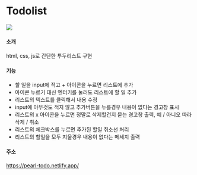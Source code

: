 # Todolist

![](https://file.notion.so/f/s/0c957599-9daa-4d30-b0f3-05adb3ccfab7/ezgif.com-video-to-gif.gif?id=20659484-53c9-42ba-b748-af16642e7994&table=block&spaceId=24772162-3f21-4880-8e53-7e74da5da6f7&expirationTimestamp=1685687357275&signature=oMqhii_7M9DH_zI-oVsGVhqGrjDIE-2o9ndey95z-fM)

#### 소개
html, css, js로 간단한 투두리스트 구현

#### 기능
* 할 일을 input에 적고 + 아이콘을 누르면 리스트에 추가
* 아이콘 누르기 대신 엔터키를 눌러도 리스트에 할 일 추가
* 리스트의 텍스트를 클릭해서 내용 수정
* input에 아무것도 적지 않고 추가버튼을 누를경우 내용이 없다는 경고창 표시
* 리스트의 x 아이콘을 누르면 정말로 삭제할건지 묻는 경고창 출력, 예 / 아니오 따라 삭제 / 취소
* 리스트의 체크박스를 누르면 추가된 할일 취소선 처리
* 리스트의 할일을 모두 지울경우 내용이 없다는 메세지 출력

#### 주소
https://pearl-todo.netlify.app/
